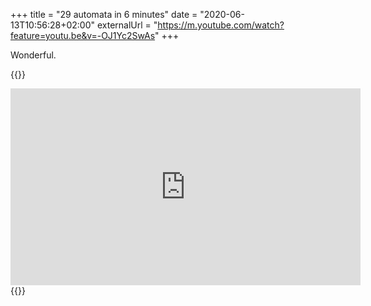 +++
title = "29 automata in 6 minutes"
date = "2020-06-13T10:56:28+02:00"
externalUrl = "https://m.youtube.com/watch?feature=youtu.be&v=-OJ1Yc2SwAs"
+++

Wonderful.

{{<raw>}}
<iframe allowFullScreen="allowFullScreen" src="https://www.youtube.com/embed/-OJ1Yc2SwAs?ecver=1&amp;iv_load_policy=3&amp;rel=0&amp;yt:stretch=4:3&amp;autohide=1&amp;color=red&amp;width=560&amp;width=560" width="560" height="315" allowtransparency="true" frameborder="0"></iframe>
{{</raw>}}